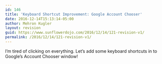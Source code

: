 ```yaml
---
id: 146
title: 'Keyboard Shortcut Improvement: Google Account Chooser'
date: 2016-12-14T15:13:14-05:00
author: Mehron Kugler
layout: revision
guid: https://www.sunflowerdojo.com/2016/12/14/121-revision-v1/
permalink: /2016/12/14/121-revision-v1/
---
```

I&#8217;m tired of clicking on everything. Let&#8217;s add some keyboard shortcuts in to Google&#8217;s Account Chooser window!

<!--more-->